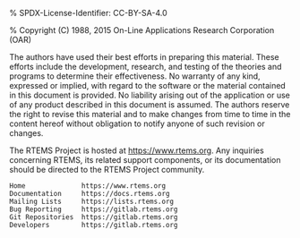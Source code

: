 % SPDX-License-Identifier: CC-BY-SA-4.0

% Copyright (C) 1988, 2015 On-Line Applications Research Corporation (OAR)

The authors have used their best efforts in preparing this material. These
efforts include the development, research, and testing of the theories and
programs to determine their effectiveness. No warranty of any kind, expressed
or implied, with regard to the software or the material contained in this
document is provided. No liability arising out of the application or use of
any product described in this document is assumed. The authors reserve the
right to revise this material and to make changes from time to time in the
content hereof without obligation to notify anyone of such revision or changes.

The RTEMS Project is hosted at <https://www.rtems.org>. Any inquiries concerning
RTEMS, its related support components, or its documentation should be directed
to the RTEMS Project community.

```{admonition} RTEMS Online Resources
Home              https://www.rtems.org
Documentation     https://docs.rtems.org
Mailing Lists     https://lists.rtems.org
Bug Reporting     https://gitlab.rtems.org
Git Repositories  https://gitlab.rtems.org
Developers        https://gitlab.rtems.org
```
